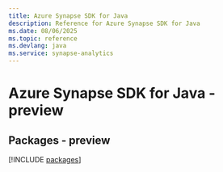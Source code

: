 ```yaml
---
title: Azure Synapse SDK for Java
description: Reference for Azure Synapse SDK for Java
ms.date: 08/06/2025
ms.topic: reference
ms.devlang: java
ms.service: synapse-analytics
---
```

# Azure Synapse SDK for Java - preview
## Packages - preview
[!INCLUDE [packages](synapse-index.md)]